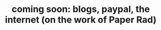 ---
ee_id_thing: '4417'
site: '1'
type: '2'
inv_num: 2014-137
add_credit:
url: 2014-137-coming-soon
title: 'coming soon: blogs, paypal, the internet (on the work of Paper Rad)'
year: '2014'
display_year: '2014'
medium: Essay
dims:
pitch:
ps:
live_url:
youtube:
https://github.com/coryarcangel/alu:
imgs: coming-soon-2014-137-database-ih--W7yV.jpg
subheading:
download: coming-soon-2014-137-scan-ih.pdf
commission:
related:
layout: things-i-made
---